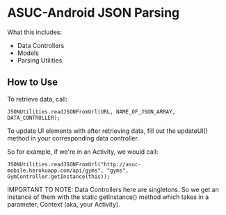 ASUC-Android JSON Parsing
=========================

What this includes:
  - Data Controllers
  - Models
  - Parsing Utilities

How to Use
----------
To retrieve data, call: 
```
JSONUtilities.readJSONFromUrl(URL, NAME_OF_JSON_ARRAY, DATA_CONTROLLER);
```
To update UI elements with after retrieving data, fill out the updateUI() method in your corresponding data controller.

So for example, if we're in an Activity, we would call:
```
JSONUtilities.readJSONFromUrl("http://asuc-mobile.herokuapp.com/api/gyms", "gyms", GymController.getInstance(this));
```

IMPORTANT TO NOTE: Data Controllers here are singletons. So we get an instance of them with the static getInstance() method which takes in a parameter, Context (aka, your Activity).
